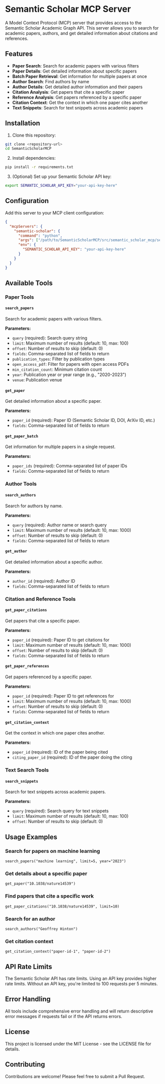 # Semantic Scholar MCP Server

A Model Context Protocol (MCP) server that provides access to the Semantic Scholar Academic Graph API. This server allows you to search for academic papers, authors, and get detailed information about citations and references.

## Features

- **Paper Search**: Search for academic papers with various filters
- **Paper Details**: Get detailed information about specific papers
- **Batch Paper Retrieval**: Get information for multiple papers at once
- **Author Search**: Find authors by name
- **Author Details**: Get detailed author information and their papers
- **Citation Analysis**: Get papers that cite a specific paper
- **Reference Analysis**: Get papers referenced by a specific paper
- **Citation Context**: Get the context in which one paper cites another
- **Text Snippets**: Search for text snippets across academic papers

## Installation

1. Clone this repository:
```bash
git clone <repository-url>
cd SemanticScholarMCP
```

2. Install dependencies:
```bash
pip install -r requirements.txt
```

3. (Optional) Set up your Semantic Scholar API key:
```bash
export SEMANTIC_SCHOLAR_API_KEY="your-api-key-here"
```

## Configuration

Add this server to your MCP client configuration:

```json
{
  "mcpServers": {
    "semantic-scholar": {
      "command": "python",
      "args": ["/path/to/SemanticScholarMCP/src/semantic_scholar_mcp/server.py"],
      "env": {
        "SEMANTIC_SCHOLAR_API_KEY": "your-api-key-here"
      }
    }
  }
}
```

## Available Tools

### Paper Tools

#### `search_papers`
Search for academic papers with various filters.

**Parameters:**
- `query` (required): Search query string
- `limit`: Maximum number of results (default: 10, max: 100)
- `offset`: Number of results to skip (default: 0)
- `fields`: Comma-separated list of fields to return
- `publication_types`: Filter by publication types
- `open_access_pdf`: Filter for papers with open access PDFs
- `min_citation_count`: Minimum citation count
- `year`: Publication year or year range (e.g., "2020-2023")
- `venue`: Publication venue

#### `get_paper`
Get detailed information about a specific paper.

**Parameters:**
- `paper_id` (required): Paper ID (Semantic Scholar ID, DOI, ArXiv ID, etc.)
- `fields`: Comma-separated list of fields to return

#### `get_paper_batch`
Get information for multiple papers in a single request.

**Parameters:**
- `paper_ids` (required): Comma-separated list of paper IDs
- `fields`: Comma-separated list of fields to return

### Author Tools

#### `search_authors`
Search for authors by name.

**Parameters:**
- `query` (required): Author name or search query
- `limit`: Maximum number of results (default: 10, max: 1000)
- `offset`: Number of results to skip (default: 0)
- `fields`: Comma-separated list of fields to return

#### `get_author`
Get detailed information about a specific author.

**Parameters:**
- `author_id` (required): Author ID
- `fields`: Comma-separated list of fields to return

### Citation and Reference Tools

#### `get_paper_citations`
Get papers that cite a specific paper.

**Parameters:**
- `paper_id` (required): Paper ID to get citations for
- `limit`: Maximum number of results (default: 10, max: 1000)
- `offset`: Number of results to skip (default: 0)
- `fields`: Comma-separated list of fields to return

#### `get_paper_references`
Get papers referenced by a specific paper.

**Parameters:**
- `paper_id` (required): Paper ID to get references for
- `limit`: Maximum number of results (default: 10, max: 1000)
- `offset`: Number of results to skip (default: 0)
- `fields`: Comma-separated list of fields to return

#### `get_citation_context`
Get the context in which one paper cites another.

**Parameters:**
- `paper_id` (required): ID of the paper being cited
- `citing_paper_id` (required): ID of the paper doing the citing

### Text Search Tools

#### `search_snippets`
Search for text snippets across academic papers.

**Parameters:**
- `query` (required): Search query for text snippets
- `limit`: Maximum number of results (default: 10, max: 100)
- `offset`: Number of results to skip (default: 0)

## Usage Examples

### Search for papers on machine learning
```
search_papers("machine learning", limit=5, year="2023")
```

### Get details about a specific paper
```
get_paper("10.1038/nature14539")
```

### Find papers that cite a specific work
```
get_paper_citations("10.1038/nature14539", limit=10)
```

### Search for an author
```
search_authors("Geoffrey Hinton")
```

### Get citation context
```
get_citation_context("paper-id-1", "paper-id-2")
```

## API Rate Limits

The Semantic Scholar API has rate limits. Using an API key provides higher rate limits. Without an API key, you're limited to 100 requests per 5 minutes.

## Error Handling

All tools include comprehensive error handling and will return descriptive error messages if requests fail or if the API returns errors.

## License

This project is licensed under the MIT License - see the LICENSE file for details.

## Contributing

Contributions are welcome! Please feel free to submit a Pull Request.
